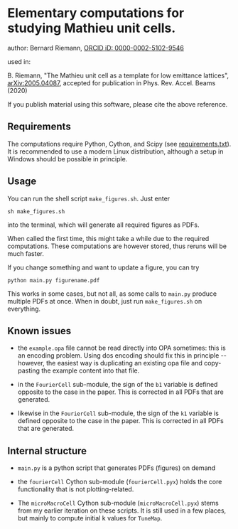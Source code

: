 # Elementary computations for studying Mathieu unit cells.

author: Bernard Riemann, [ORCID iD: 0000-0002-5102-9546](https://orcid.org/0000-0002-5102-9546)

used in:

B. Riemann, "The Mathieu unit cell as a template for low emittance lattices", [arXiv:2005.04087](https://arxiv.org/abs/2005.04087), accepted for publication in Phys. Rev. Accel. Beams (2020)

If you publish material using this software, please cite the above reference.

## Requirements

The computations require Python, Cython, and Scipy (see [requirements.txt](requirements.txt)). It is recommended to use a modern Linux distribution, although a setup in Windows should be possible in principle.

## Usage

You can run the shell script `make_figures.sh`. Just enter

    sh make_figures.sh
    
into the terminal, which will generate all required figures as PDFs.

When called the first time, this might take a while due to the required computations. These computations are however stored, thus reruns will be much faster. 

If you change something and want to update a figure, you can try

    python main.py figurename.pdf
   
This works in some cases, but not all, as some calls to `main.py` produce multiple PDFs at once. When in doubt, just run `make_figures.sh` on everything.


## Known issues

* the `example.opa` file cannot be read directly into OPA sometimes: this is an encoding problem. Using dos encoding should fix this in principle -- however, the easiest way is duplicating an existing opa file and copy-pasting the example content into that file.

* in the `FourierCell` sub-module, the sign of the `b1` variable is defined opposite to the case in the paper. This is corrected in all PDFs that are generated.

* likewise in the `FourierCell` sub-module, the sign of the `k1` variable is defined opposite to the case in the paper. This is corrected in all PDFs that are generated.


## Internal structure

* `main.py` is a python script that generates PDFs (figures) on demand

* the `fourierCell` Cython sub-module (`fourierCell.pyx`) holds the core functionality that is not plotting-related.
 
* The `microMacroCell` Cython sub-module (`microMacroCell.pyx`) stems from my earlier iteration on these scripts. It is still used in a few places, but mainly to compute initial k values for `TuneMap`.

